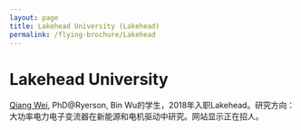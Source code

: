 ```yaml
---
layout: page
title: Lakehead University (Lakehead)
permalink: /flying-brochure/Lakehead
---
```

# Lakehead University

[Qiang Wei](https://www.lakeheadu.ca/users/W/qwei/node/48703), PhD@Ryerson, Bin Wu的学生，2018年入职Lakehead。研究方向：大功率电力电子变流器在新能源和电机驱动中研究。网站显示正在招人。
